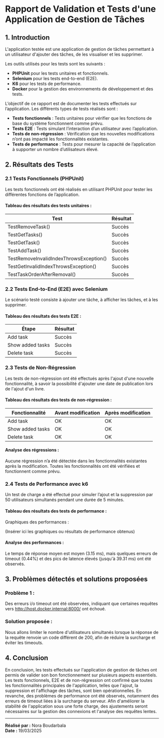 # Rapport de Validation et Tests d'une Application de Gestion de Tâches

## 1. Introduction

L'application testée est une application de gestion de tâches permettant à un utilisateur d'ajouter des tâches, de les visualiser et les supprimer.

Les outils utilisés pour les tests sont les suivants :

- **PHPUnit** pour les tests unitaires et fonctionnels.
- **Selenium** pour les tests end-to-end (E2E).
- **K6** pour les tests de performance.
- **Docker** pour la gestion des environnements de développement et des tests.

L’objectif de ce rapport est de documenter les tests effectués sur l’application. Les différents types de tests réalisés sont :

- **Tests fonctionnels** : Tests unitaires pour vérifier que les fonctions de base du système fonctionnent comme prévu.
- **Tests E2E** : Tests simulant l’interaction d’un utilisateur avec l’application.
- **Tests de non-régression** : Vérification que les nouvelles modifications n’ont pas impacté les fonctionnalités existantes.
- **Tests de performance** : Tests pour mesurer la capacité de l’application à supporter un nombre d’utilisateurs élevé.

## 2. Résultats des Tests

### 2.1 Tests Fonctionnels (PHPUnit)

Les tests fonctionnels ont été réalisés en utilisant PHPUnit pour tester les différentes fonctions de l’application.

#### Tableau des résultats des tests unitaires :

| Test | Résultat |
|------|----------|
| TestRemoveTask() | Succès |
| TestGetTasks() | Succès |
| TestGetTask() | Succès |
| TestAddTask() | Succès |
| TestRemoveInvalidIndexThrowsException() | Succès |
| TestGetInvalidIndexThrowsException() | Succès |
| TestTaskOrderAfterRemoval() | Succès |

### 2.2 Tests End-to-End (E2E) avec Selenium

Le scénario testé consiste à ajouter une tâche, à afficher les tâches, et à les supprimer.

#### Tableau des résultats des tests E2E :

| Étape | Résultat |
|-------|----------|
| Add task | Succès |
| Show added tasks | Succès |
| Delete task | Succès |

### 2.3 Tests de Non-Régression

Les tests de non-régression ont été effectués après l'ajout d'une nouvelle fonctionnalité, à savoir la possibilité d'ajouter une date de publication lors de l'ajout d'un livre.

#### Tableau des résultats des tests de non-régression :

| Fonctionnalité | Avant modification | Après modification |
|----------------|--------------------|--------------------|
| Add task | OK | OK |
| Show added tasks | OK | OK |
| Delete task | OK | OK |

#### Analyse des régressions :

Aucune régression n’a été détectée dans les fonctionnalités existantes après la modification. Toutes les fonctionnalités ont été vérifiées et fonctionnent comme prévu.

### 2.4 Tests de Performance avec k6

Un test de charge a été effectué pour simuler l’ajout et la suppression par 50 utilisateurs simultanés pendant une durée de 5 minutes.

#### Tableau des résultats des tests de performance :

Graphiques des performances :

(Insérer ici les graphiques ou résultats de performance obtenus)

#### Analyse des performances :

Le temps de réponse moyen est moyen (3.15 ms), mais quelques erreurs de timeout (0.44%) et des pics de latence élevés (jusqu'à 39.31 ms) ont été observés.

## 3. Problèmes détectés et solutions proposées

### Problème 1 :

Des erreurs i/o timeout ont été observées, indiquant que certaines requêtes vers http://host.docker.internal:8000/ ont échoué.

### Solution proposée :

Nous allons limiter le nombre d'utilisateurs simultanés lorsque la réponse de la requête renvoie un code différent de 200, afin de réduire la surcharge et éviter les timeouts.

## 4. Conclusion

En conclusion, les tests effectués sur l'application de gestion de tâches ont permis de valider son bon fonctionnement sur plusieurs aspects essentiels. Les tests fonctionnels, E2E et de non-régression ont confirmé que toutes les fonctionnalités principales de l'application, telles que l'ajout, la suppression et l'affichage des tâches, sont bien opérationnelles. En revanche, des problèmes de performance ont été observés, notamment des erreurs de timeout liées à la surcharge du serveur. Afin d'améliorer la stabilité de l'application sous une forte charge, des ajustements seront nécessaires sur la gestion des connexions et l'analyse des requêtes lentes.

---

**Réalisé par :** Nora Boudarbala  
**Date :** 19/03/2025
